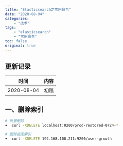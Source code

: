 ```yaml
---
title: "Elasticsearch之常用命令"
date: "2020-08-04"
categories:
    - "技术"
tags:
    - "elasticsearch"
    - "常用命令"
toc: false
original: true
---
```


## 更新记录

| 时间       | 内容 |
| ---------- | ---- |
| 2020-08-04 | 初稿 |

## 一、删除索引

``` zsh
# 批量删除
➜  curl -XDELETE localhost:9200/prod-restored-0724-*

# 删除指定索引
➜  curl -XDELETE 192.168.100.211:9200/user-growth
```
